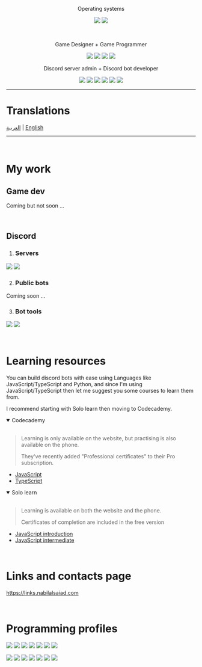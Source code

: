 <div align="center">

Operating systems

![](https://img.shields.io/badge/windows-%230078D6.svg?&style=for-the-badge&logo=windows&logoColor=white)
![](https://img.shields.io/badge/Android-3DDC84?style=for-the-badge&logo=android&logoColor=white)

<br>

Game Designer + Game Programmer

![](https://img.shields.io/badge/Unity-FFFFFF?logo=unity&logoColor=100000)
![](https://img.shields.io/badge/C%23-purple?logo=csharp&logoColor=white)
![](https://img.shields.io/badge/Visual%20studio-5C2D91?logo=visual%20studio&logoColor=white)
![](https://img.shields.io/badge/Plastic%20SCM-orange?logo=plastic%20scm&logoColor=white)

Discord server admin + Discord bot developer

![](https://img.shields.io/badge/Node.js-339933?logo=nodedotjs&logoColor=white)
![](https://img.shields.io/badge/JavaScript-323330?logo=javascript&logoColor=F7DF1E)
![](https://img.shields.io/badge/TypeScript-007ACC?logo=typescript&logoColor=white)
![](https://img.shields.io/badge/VSCode-0078D4?logo=visual%20studio%20code&logoColor=white)
![](https://img.shields.io/badge/npm-CB3837?logo=npm&logoColor=white)
![](https://img.shields.io/badge/GitHub-100000?logo=github&logoColor=white)

</div>

---

# Translations

<div align="left">

[العربية](README.md) | [English](README.en.md)

</div>

---

<br>

# My work

## Game dev

Coming but not soon ...

<br>

## Discord

1. ### Servers

[![](https://dcbadge.vercel.app/api/server/saudign?style=flat)](https://discord.gg/saudign)
[![](https://dcbadge.vercel.app/api/server/sPfG5RR6A4?style=flat)](https://discord.gg/sPfG5RR6A4)

<!-- [![](https://dcbadge.vercel.app/api/server/Jfd6GbqMhw?style=flat)](https://discord.gg/Jfd6GbqMhw) -->

2. ### Public bots

Coming soon ...

3. ### Bot tools

[![](https://img.shields.io/badge/halfbot-white?logo=npm)](https://www.npmjs.com/package/halfbot)
[![](<https://img.shields.io/badge/paths%20manager_(name_will_change)-white?logo=npm>)](https://www.npmjs.com/package/paths-manager)

<br>

# Learning resources

You can build discord bots with ease using Languages like JavaScript/TypeScript and Python, and since I'm using JavaScript/TypeScript then let me suggest you some courses to learn them from.

I recommend starting with Solo learn then moving to Codecademy.

<details open="open">
<summary>Codecademy</summary>

<br>

> Learning is only available on the website, but practising is also available on the phone.
>
> They've recently added "Professional certificates" to their Pro subscription.

-   <a href="https://www.pntra.com/t/2-468117-294213-213588" target="_blank" rel="sponsored">JavaScript</a>
-   <a href="https://www.pntra.com/t/2-468138-294213-213588" target="_blank" rel="sponsored">TypeScript</a>

</details>

<details open="open">
<summary>Solo learn</summary>

<br>

> Learning is available on both the website and the phone.
>
> Certificates of completion are included in the free version

-   <a href="https://www.sololearn.com/learn/courses/javascript-introduction" target="_blank">JavaScript introduction</a>
-   <a href="https://www.sololearn.com/learn/courses/javascript-intermediate" target="_blank">JavaScript intermediate</a>

</details>

<br>

# Links and contacts page

https://links.nabilalsaiad.com

<br>

# Programming profiles

[![](https://img.shields.io/badge/npm-black?logo=npm&logoColor=white)](https://www.npmjs.com/~nabil_alsaiad)
[![](https://img.shields.io/badge/Solo%20learn-black?logo=sololearn&logoColor=white)](https://www.sololearn.com/profile/17032869)
[![](https://img.shields.io/badge/Free%20code%20camp-black?logo=freecodecamp&logoColor=white)](https://www.freecodecamp.org/Nabil_Alsaiad)
[![](https://img.shields.io/badge/Codecademy-black?logo=codecademy&logoColor=white)](https://www.codecademy.com/profiles/Nabil_Alsaiad)
[![](https://img.shields.io/badge/Exercism-black?logo=exercism&logoColor=white)](https://exercism.org/profiles/Nabil-Alsaiad)
[![](https://img.shields.io/badge/Hacker%20rank-black?logo=hackerrank&logoColor=white)](https://www.hackerrank.com/Nabil_Alsaiad)
[![](https://img.shields.io/badge/Codingame-black?logo=codingame&logoColor=white)](https://www.codingame.com/profile/c76e910d186faa93e6d05766fe135ba36322535)

[![](https://img.shields.io/badge/npm-white?logo=npm&logoColor=black)](https://www.npmjs.com/~nabil_alsaiad)
[![](https://img.shields.io/badge/Solo%20learn-white?logo=sololearn&logoColor=black)](https://www.sololearn.com/profile/17032869)
[![](https://img.shields.io/badge/Free%20code%20camp-white?logo=freecodecamp&logoColor=black)](https://www.freecodecamp.org/Nabil_Alsaiad)
[![](https://img.shields.io/badge/Codecademy-white?logo=codecademy&logoColor=black)](https://www.codecademy.com/profiles/Nabil_Alsaiad)
[![](https://img.shields.io/badge/Exercism-white?logo=exercism&logoColor=black)](https://exercism.org/profiles/Nabil-Alsaiad)
[![](https://img.shields.io/badge/Hacker%20rank-white?logo=hackerrank&logoColor=black)](https://www.hackerrank.com/Nabil_Alsaiad)
[![](https://img.shields.io/badge/Codingame-white?logo=codingame&logoColor=black)](https://www.codingame.com/profile/c76e910d186faa93e6d05766fe135ba36322535)
